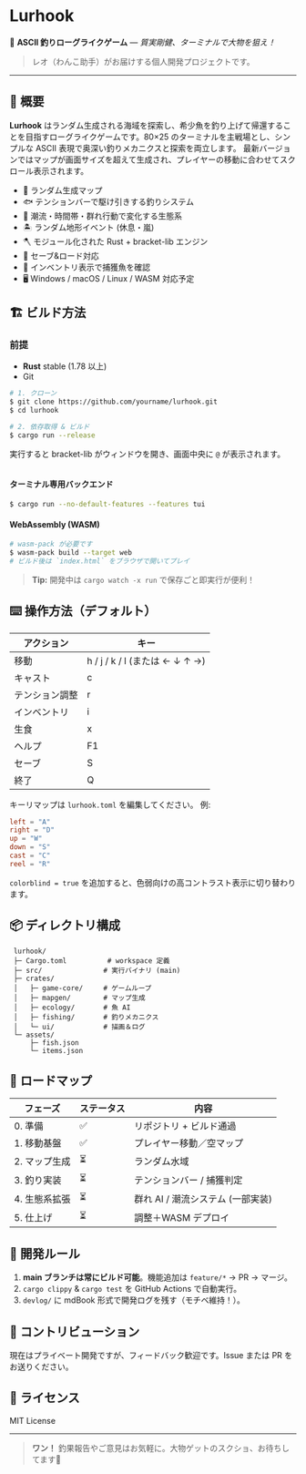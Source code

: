 # Lurhook

🐾 **ASCII 釣りローグライクゲーム** — *質実剛健、ターミナルで大物を狙え！*

> レオ（わんこ助手）がお届けする個人開発プロジェクトです。

---

## 🎣 概要

**Lurhook** はランダム生成される海域を探索し、希少魚を釣り上げて帰還することを目指すローグライクゲームです。80×25 のターミナルを主戦場とし、シンプルな ASCII 表現で奥深い釣りメカニクスと探索を両立します。
最新バージョンではマップが画面サイズを超えて生成され、プレイヤーの移動に合わせてスクロール表示されます。

* 👾 ランダム生成マップ
* 🐟 テンションバーで駆け引きする釣りシステム
* 🌊 潮流・時間帯・群れ行動で変化する生態系
* 🏝️ ランダム地形イベント (休息・嵐)
* 🪓 モジュール化された Rust + bracket-lib エンジン
* 💾 セーブ&ロード対応
* 🧳 インベントリ表示で捕獲魚を確認
* 🖥️ Windows / macOS / Linux / WASM 対応予定

## 🏗️ ビルド方法

### 前提

* **Rust** stable (1.78 以上)
* Git

```bash
# 1. クローン
$ git clone https://github.com/yourname/lurhook.git
$ cd lurhook

# 2. 依存取得 & ビルド
$ cargo run --release
```

実行すると bracket-lib がウィンドウを開き、画面中央に `@` が表示されます。

```
```

#### ターミナル専用バックエンド

```bash
$ cargo run --no-default-features --features tui
```

#### WebAssembly (WASM)

```bash
# wasm-pack が必要です
$ wasm-pack build --target web
# ビルド後は `index.html` をブラウザで開いてプレイ
```

> **Tip:** 開発中は `cargo watch -x run` で保存ごと即実行が便利！

## ⌨️ 操作方法（デフォルト）

| アクション   | キー                          |
| ------- | --------------------------- |
| 移動      | h / j / k / l (または ← ↓ ↑ →) |
| キャスト    | c                           |
| テンション調整 | r                           |
| インベントリ  | i                           |
| 生食      | x                           |
| ヘルプ      | F1                          |
| セーブ     | S                           |
| 終了      | Q                           |

キーリマップは `lurhook.toml` を編集してください。
例:
```toml
left = "A"
right = "D"
up = "W"
down = "S"
cast = "C"
reel = "R"
```
`colorblind = true` を追加すると、色弱向けの高コントラスト表示に切り替わります。

## 📦 ディレクトリ構成

```
 lurhook/
 ├─ Cargo.toml          # workspace 定義
 ├─ src/               # 実行バイナリ (main)
 ├─ crates/
 │   ├─ game-core/     # ゲームループ
 │   ├─ mapgen/        # マップ生成
 │   ├─ ecology/       # 魚 AI
 │   ├─ fishing/       # 釣りメカニクス
 │   └─ ui/            # 描画＆ログ
 └─ assets/
     ├─ fish.json
     └─ items.json
```

## 🚧 ロードマップ

| フェーズ     | ステータス  | 内容             |
| -------- | ------ | -------------- |
| 0. 準備    | ✅      | リポジトリ + ビルド通過  |
| 1. 移動基盤  | ✅      | プレイヤー移動／空マップ   |
| 2. マップ生成 | ⏳      | ランダム水域         |
| 3. 釣り実装  | ⏳      | テンションバー / 捕獲判定 |
| 4. 生態系拡張 | ⏳      | 群れ AI / 潮流システム (一部実装) |
| 5. 仕上げ   | ⏳      | 調整＋WASM デプロイ   |

## 📝 開発ルール

1. **main ブランチは常にビルド可能**。機能追加は `feature/*` → PR → マージ。
2. `cargo clippy` & `cargo test` を GitHub Actions で自動実行。
3. `devlog/` に mdBook 形式で開発ログを残す（モチベ維持！）。

## 🤝 コントリビューション

現在はプライベート開発ですが、フィードバック歓迎です。Issue または PR をお送りください。

## 📜 ライセンス

MIT License

---

> **ワン！** 釣果報告やご意見はお気軽に。大物ゲットのスクショ、お待ちしてます🐾
